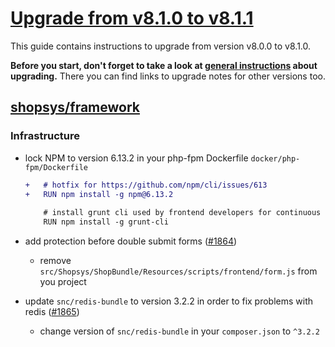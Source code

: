 # [Upgrade from v8.1.0 to v8.1.1](https://github.com/shopsys/shopsys/compare/v8.1.0...v8.1.1)

This guide contains instructions to upgrade from version v8.0.0 to v8.1.0.

**Before you start, don't forget to take a look at [general instructions](/UPGRADE.md) about upgrading.**
There you can find links to upgrade notes for other versions too.

## [shopsys/framework]

### Infrastructure

- lock NPM to version 6.13.2 in your php-fpm Dockerfile `docker/php-fpm/Dockerfile`
    ```diff
    +   # hotfix for https://github.com/npm/cli/issues/613
    +   RUN npm install -g npm@6.13.2
        
        # install grunt cli used by frontend developers for continuous generating of css files
        RUN npm install -g grunt-cli
    ```

- add protection before double submit forms ([#1864](https://github.com/shopsys/shopsys/pull/1864))
     - remove `src/Shopsys/ShopBundle/Resources/scripts/frontend/form.js` from you project

- update `snc/redis-bundle` to version 3.2.2 in order to fix problems with redis ([#1865](https://github.com/shopsys/shopsys/pull/1865))
     - change version of `snc/redis-bundle` in your `composer.json` to `^3.2.2`

[shopsys/framework]: https://github.com/shopsys/framework
